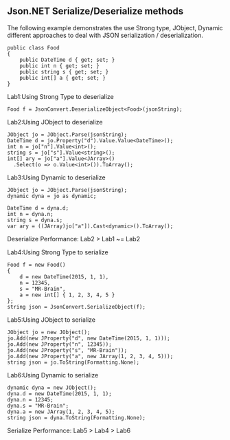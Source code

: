 Json.NET Serialize/Deserialize methods
---

The following example demonstrates the use Strong type, JObject, Dynamic different approaches to deal with JSON serialization / deserialization.


	public class Food
	{
		public DateTime d { get; set; }
		public int n { get; set; }
		public string s { get; set; }
		public int[] a { get; set; }
	}

Lab1:Using Strong Type to deserialize

	Food f = JsonConvert.DeserializeObject<Food>(jsonString);

Lab2:Using JObject to deserialize

	JObject jo = JObject.Parse(jsonString);
	DateTime d = jo.Property("d").Value.Value<DateTime>();
	int n = jo["n"].Value<int>();
	string s = jo["s"].Value<string>();
	int[] ary = jo["a"].Value<JArray>()
	  .Select(o => o.Value<int>()).ToArray();

Lab3:Using Dynamic to deserialize

	JObject jo = JObject.Parse(jsonString);
	dynamic dyna = jo as dynamic;

	DateTime d = dyna.d;
	int n = dyna.n;
	string s = dyna.s;
	var ary = ((JArray)jo["a"]).Cast<dynamic>().ToArray();


Deserialize Performance: Lab2 > Lab1 ~= Lab2

Lab4:Using Strong Type to serialize

	Food f = new Food()
	{
		d = new DateTime(2015, 1, 1),
		n = 12345,
		s = "MR-Brain",
		a = new int[] { 1, 2, 3, 4, 5 }
	};
	string json = JsonConvert.SerializeObject(f);

Lab5:Using JObject to serialize

	JObject jo = new JObject();
	jo.Add(new JProperty("d", new DateTime(2015, 1, 1)));
	jo.Add(new JProperty("n", 12345));
	jo.Add(new JProperty("s", "MR-Brain"));
	jo.Add(new JProperty("a", new JArray(1, 2, 3, 4, 5)));
	string json = jo.ToString(Formatting.None);

Lab6:Using Dynamic to serialize

	dynamic dyna = new JObject();
	dyna.d = new DateTime(2015, 1, 1);
	dyna.n = 12345;
	dyna.s = "MR-Brain";
	dyna.a = new JArray(1, 2, 3, 4, 5);
	string json = dyna.ToString(Formatting.None);

Serialize Performance: Lab5 > Lab4 > Lab6 


